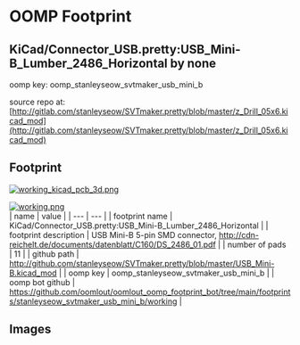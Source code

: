# OOMP Footprint  
## KiCad/Connector_USB.pretty:USB_Mini-B_Lumber_2486_Horizontal  by none  
  
oomp key: oomp_stanleyseow_svtmaker_usb_mini_b  
  
source repo at: [http://gitlab.com/stanleyseow/SVTmaker.pretty/blob/master/z_Drill_05x6.kicad_mod](http://gitlab.com/stanleyseow/SVTmaker.pretty/blob/master/z_Drill_05x6.kicad_mod)  
## Footprint  
  
[![working_kicad_pcb_3d.png](working_kicad_pcb_3d_600.png)](working_kicad_pcb_3d.png)  
  
[![working.png](working_600.png)](working.png)  
| name | value | 
| --- | --- | 
| footprint name | KiCad/Connector_USB.pretty:USB_Mini-B_Lumber_2486_Horizontal | 
| footprint description | USB Mini-B 5-pin SMD connector, http://cdn-reichelt.de/documents/datenblatt/C160/DS_2486_01.pdf | 
| number of pads | 11 | 
| github path | http://github.com/stanleyseow/SVTmaker.pretty/blob/master/USB_Mini-B.kicad_mod | 
| oomp key | oomp_stanleyseow_svtmaker_usb_mini_b | 
| oomp bot github | https://github.com/oomlout/oomlout_oomp_footprint_bot/tree/main/footprints/stanleyseow_svtmaker_usb_mini_b/working | 
## Images  
